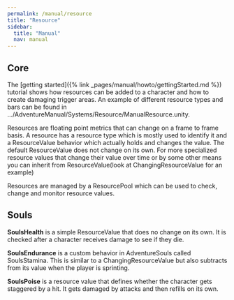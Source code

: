 ```yaml
---
permalink: /manual/resource
title: "Resource"
sidebar:
  title: "Manual"
  nav: manual
---
```


## Core

The [getting started]({% link _pages/manual/howto/gettingStarted.md %}) tutorial shows how resources can be added to a character and how to create damaging trigger areas. An example of different resource types and bars can be found in .../AdventureManual/Systems/Resource/ManualResource.unity.

Resources are floating point metrics that can change on a frame to frame basis. A resource has a resource type which is mostly used to identify it and a ResourceValue behavior which actually holds and changes the value. The default ResourceValue does not change on its own. For more specialized resource values that change their value over time or by some other means you can inherit from ResourceValue(look at ChangingResourceValue for an example)

Resources are managed by a ResourcePool which can be used to check, change and monitor resource values.  

## Souls

__SoulsHealth__ is a simple ResourceValue that does no change on its own. It is checked after a character receives damage to see if they die.  

__SoulsEndurance__ is a custom behavior in AdventureSouls called SoulsStamina. This is similar to a ChangingResourceValue but also subtracts from its value when the player is sprinting.  

__SoulsPoise__ is a resource value that defines whether the character gets staggered by a hit. It gets damaged by attacks and then refills on its own. 